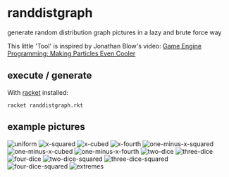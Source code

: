 # randdistgraph
generate random distribution graph pictures in a lazy and brute force way

This little 'Tool' is inspired by Jonathan Blow's video: [Game Engine Programming: Making Particles Even Cooler](https://www.youtube.com/watch?v=pAsFngEL8eI "Game Engine Programming: Making Particles Even Cooler")

## execute / generate
With [racket](https://racket-lang.org) installed:

```racket randdistgraph.rkt```

## example pictures

![uniform](uniform.png?raw=true "uniform")
![x-squared](x-squared.png?raw=true "x-squared")
![x-cubed](x-cubed.png?raw=true "x-cubed")
![x-fourth](x-fourth.png?raw=true "x-fourth")
![one-minus-x-squared](one-minus-x-squared.png?raw=true "one-minus-x-squared")
![one-minus-x-cubed](one-minus-x-cubed.png?raw=true "one-minus-x-cubed")
![one-minus-x-fourth](one-minus-x-fourth.png?raw=true "one-minus-x-fourth")
![two-dice](two-dice.png?raw=true "two-dice")
![three-dice](three-dice.png?raw=true "three-dice")
![four-dice](four-dice.png?raw=true "four-dice")
![two-dice-squared](two-dice-squared.png?raw=true "two-dice-squared")
![three-dice-squared](three-dice-squared.png?raw=true "three-dice-squared")
![four-dice-squared](four-dice-squared.png?raw=true "four-dice-squared")
![extremes](extremes.png?raw=true "extremes")
